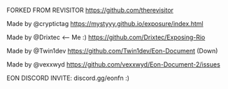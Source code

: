 FORKED FROM REVISITOR
https://github.com/therevisitor

Made by @cryptictag
https://mystyyy.github.io/exposure/index.html

Made by @Drixtec  <-- Me :)
https://github.com/Drixtec/Exposing-Rio

Made by @Twin1dev
https://github.com/Twin1dev/Eon-Document (Down)

Made by @vexxwyd
https://github.com/vexxwyd/Eon-Document-2/issues


EON DISCORD INVITE: 
discord.gg/eonfn  :)

